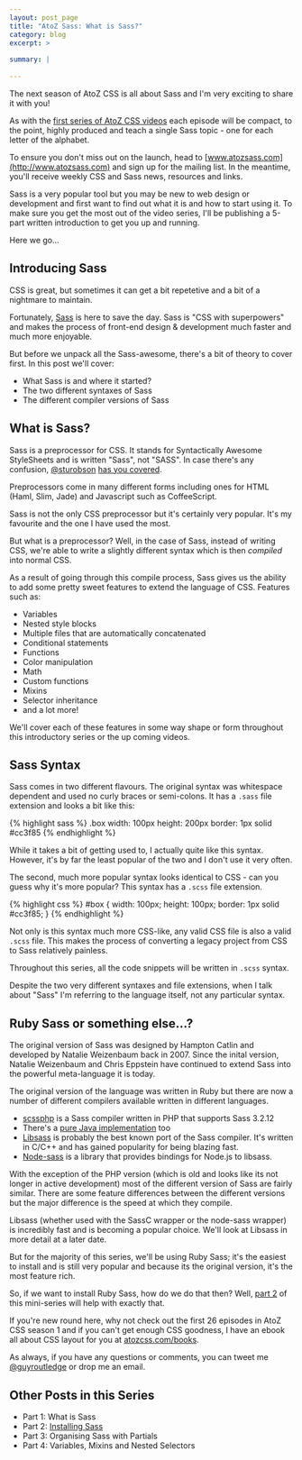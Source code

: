 ```yaml
---
layout: post_page
title: "AtoZ Sass: What is Sass?"
category: blog
excerpt: >
  
summary: |
  
---
```


The next season of AtoZ CSS is all about Sass and I'm very exciting to
share it with you!

As with the [first series of AtoZ CSS
videos](http://www.atozcss.com/videos) each episode will be compact, to
the point, highly produced and teach a single Sass topic - one for each
letter of the alphabet.

To ensure you don't miss out on the launch, head to
[www.atozsass.com](http://www.atozsass.com) and sign up for the mailing
list. In the meantime, you'll receive weekly CSS and Sass news,
resources and links.

Sass is a very popular tool but you may be new to web design or
development and first want to find out what it is and how to start using
it. To make sure you get the most out of the video series, I'll be
publishing a 5-part written introduction to get you up and running.

Here we go...


## Introducing Sass

CSS is great, but sometimes it can get a bit repetetive and a bit of
a nightmare to maintain.

Fortunately, [Sass](http://www.sass-lang.com) is here to save the day.
Sass is "CSS with superpowers" and makes the process of front-end design
& development much faster and much more enjoyable.

But before we unpack all the Sass-awesome, there's a bit of theory to
cover first. In this post we'll cover:

* What Sass is and where it started?
* The two different syntaxes of Sass
* The different compiler versions of Sass


## What is Sass?

Sass is a preprocessor for CSS. It stands for Syntactically Awesome
StyleSheets and is written "Sass", not "SASS". In case there's any
confusion, [@sturobson](http://www.twitter.com/sturobson) [has you
covered](http://sassnotsass.com/).

Preprocessors come in many different forms including ones for HTML
(Haml, Slim, Jade) and Javascript such as CoffeeScript. 

Sass is not the only CSS preprocessor but it's certainly very popular.
It's my favourite and the one I have used the most. 

But what is a preprocessor? Well, in the case of Sass, instead of
writing CSS, we're able to write a slightly different syntax which is
then *compiled* into normal CSS.

As a result of going through this compile process, Sass gives us the
ability to add some pretty sweet features to extend the language of CSS.
Features such as:

* Variables
* Nested style blocks
* Multiple files that are automatically concatenated
* Conditional statements
* Functions
* Color manipulation
* Math
* Custom functions
* Mixins
* Selector inheritance
* and a lot more!

We'll cover each of these features in some way shape or form throughout
this introductory series or the up coming videos.

## Sass Syntax

Sass comes in two different flavours. The original syntax was whitespace
dependent and used no curly braces or semi-colons. It has a `.sass` file
extension and looks a bit like this:

{% highlight sass %}
	.box
	  width: 100px
	  height: 200px
	  border: 1px solid #cc3f85
{% endhighlight %}

While it takes a bit of getting used to, I actually quite like this
syntax. However, it's by far the least popular of the two and
I don't use it very often.

The second, much more popular syntax looks identical to CSS - can you guess
why it's more popular? This syntax has a `.scss` file extension.

{% highlight css %}
	#box {
		width: 100px;
		height: 100px;
		border: 1px solid #cc3f85;
	}
{% endhighlight %}

Not only is this syntax much more CSS-like, any valid CSS file is also
a valid `.scss` file. This makes the process of converting a legacy
project from CSS to Sass relatively painless.

Throughout this series, all the code snippets will be written in `.scss`
syntax.

Despite the two very different syntaxes and file extensions, when I talk
about "Sass" I'm referring to the language itself, not any particular
syntax.


## Ruby Sass or something else...?

The original version of Sass was designed by Hampton Catlin and
developed by Natalie Weizenbaum back in 2007. Since the inital version,
Natalie Weizenbaum and Chris Eppstein have continued to extend Sass into
the powerful meta-language it is today.

The original version of the language was written in Ruby but there are
now a number of different compilers available written in different
languages.

* [scssphp](http://leafo.net/scssphp/) is a Sass compiler written in PHP that supports Sass 3.2.12
* There's a [pure Java implementation](https://github.com/vaadin/sass-compiler) too 
* [Libsass](https://github.com/sass/libsass) is probably the best known port of the Sass compiler. It's written in C/C++ and has gained popularity for being blazing fast.
* [Node-sass](https://github.com/sass/node-sass) is a library that provides bindings for Node.js to libsass.

With the exception of the PHP version (which is old and looks like its
not longer in active development) most of the different version of Sass
are fairly similar. There are some feature differences between the
different versions but the major difference is the speed at which they
compile.

Libsass (whether used with the SassC wrapper or the node-sass wrapper)
is incredibly fast and is becoming a popular choice. We'll look at
Libsass in more detail at a later date.

But for the majority of this series, we'll be using Ruby Sass; it's the
easiest to install and is still very popular and because its the
original version, it's the most feature rich. 

So, if we want to install Ruby Sass, how do we do that then? Well, [part
2](http://www.atozcss.com/blog/installing-sass) of this mini-series will
help with exactly that.

If you're new round here, why not check out the first 26 episodes in
AtoZ CSS season 1 and if you can't get enough CSS goodness, I have an
ebook all about CSS layout for you at
[atozcss.com/books](http://www.atozcss.com/books).

As always, if you have any questions or comments, you can tweet me
[@guyroutledge](http://www.twitter.com/guyroutledge) or drop me an email.

## Other Posts in this Series

* Part 1: What is Sass
* Part 2: [Installing Sass](/blog/installing-sass)
* Part 3: Organising Sass with Partials
* Part 4: Variables, Mixins and Nested Selectors
